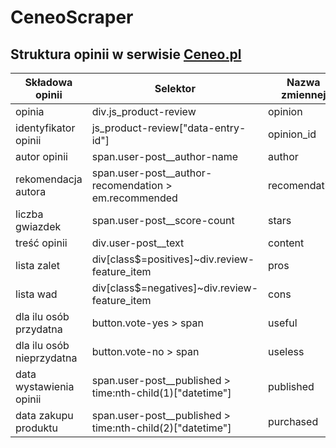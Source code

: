 # CeneoScraper

## Struktura opinii w serwisie [Ceneo.pl](https://www.ceneo.pl/65035783#tab=reviews)

|Składowa opinii|Selektor|Nazwa zmiennej|Typ danych|
|---------------|--------|--------------|----------|
|opinia|div.js_product-review|opinion||
|identyfikator opinii|js_product-review\["data-entry-id"\]|opinion_id||
|autor opinii|span.user-post__author-name|author||
|rekomendacja autora|span.user-post__author-recomendation > em.recommended|recomendation||
|liczba gwiazdek|span.user-post__score-count|stars||
|treść opinii|div.user-post__text|content||
|lista zalet|div[class$=positives]~div.review-feature_item|pros||
|lista wad|div[class$=negatives]~div.review-feature_item|cons||
|dla ilu osób przydatna|button.vote-yes > span|useful||
|dla ilu osób nieprzydatna|button.vote-no > span|useless||
|data wystawienia opinii|span.user-post__published > time:nth-child(1)\["datetime"\]|published||
|data zakupu produktu|span.user-post__published > time:nth-child(2)\["datetime"\]|purchased||